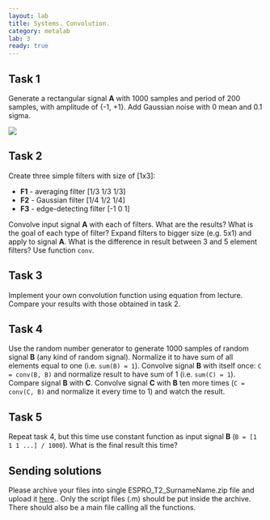 ```yaml
---
layout: lab
title: Systems. Convolution.
category: metalab
lab: 3
ready: true
---
```


## Task 1

Generate a rectangular signal **A** with 1000 samples and period of 200 samples, with amplitude of 
{-1, +1}. Add Gaussian noise with 0 mean and 0.1 sigma. 

![]({{site.baseurl}}/public/2_fn.png)

## Task 2

Create three simple filters with size of [1x3]:

* **F1** - averaging filter [1/3 1/3 1/3]
* **F2** - Gaussian filter [1/4 1/2 1/4]
* **F3** - edge-detecting filter [-1 0 1]

Convolve input signal **A** with each of filters. What are the results? 
What is the goal of each type of filter? Expand filters to bigger size (e.g. 5x1) 
and apply to signal **A**. What is the difference in result between 3 and 5 element filters? 
Use function `conv`.

## Task 3

Implement your own convolution function using equation from lecture. 
Compare your results with those obtained in task 2. 

## Task 4

Use the random number generator to generate 1000 samples of random signal **B**
(any kind of random signal). Normalize it to have sum of all elements equal 
to one (i.e. `sum(B) = 1`). Convolve signal **B** with itself once: `C = conv(B, B)`
and normalize result to have sum of 1 (i.e. `sum(C) = 1`). Compare signal 
**B** with **C**. Convolve signal **C** with **B** ten more times (`C = conv(C, B)` 
and normalize it every time to 1) and watch the result. 

## Task 5

Repeat task 4, but this time use constant function as input signal **B** (`B = [1 1 1 ...] / 1000`). 
What is the final result this time? 

## Sending solutions

Please archive your files into single ESPRO_T2_SurnameName.zip file and upload it [here](https://cloud.robotyka.ia.pw.edu.pl/index.php/s/CxWkQ923mnCjWrb).. Only the script files (.m) should be put inside the archive. There should also be a main file calling all the functions.

